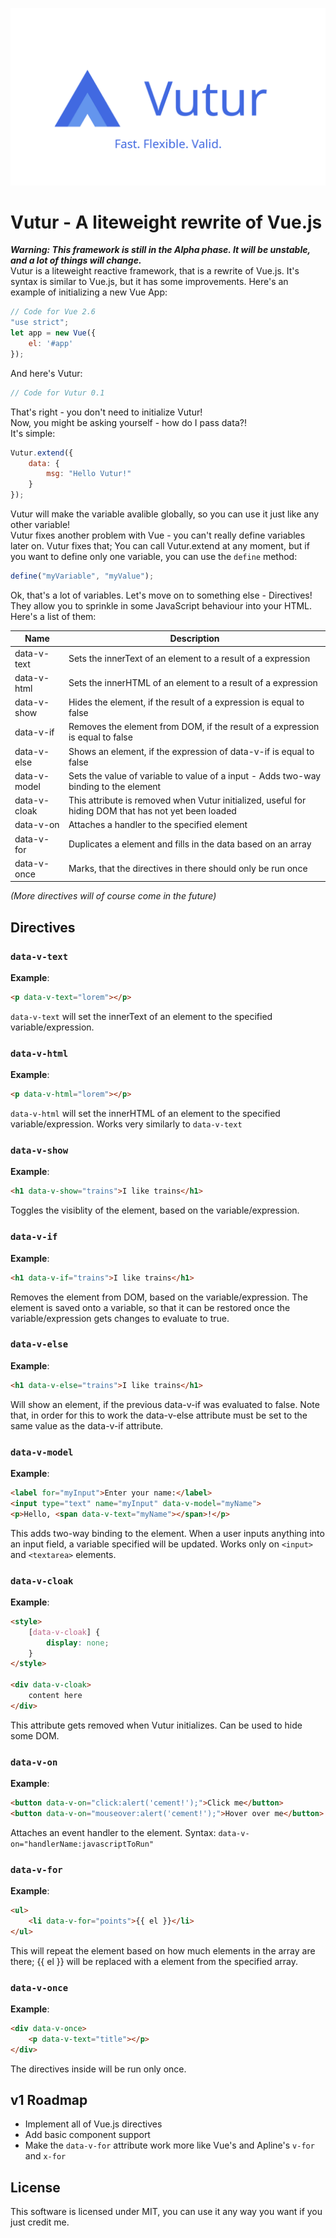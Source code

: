 ![Vutur](vutur_transparent_tagline.png)
# Vutur - A liteweight rewrite of Vue.js
***Warning: This framework is still in the Alpha phase. It will be unstable, and a lot of things will change.***  
Vutur is a liteweight reactive framework, that is a rewrite of Vue.js. It's syntax is similar to Vue.js, but it has some improvements. Here's an example of initializing a new Vue App:
```js
// Code for Vue 2.6
"use strict";
let app = new Vue({
	el: '#app'
});
```
And here's Vutur:
```js
// Code for Vutur 0.1
```
That's right - you don't need to initialize Vutur!  
Now, you might be asking yourself - how do I pass data?!  
It's simple:
```js
Vutur.extend({
	data: {
		msg: "Hello Vutur!"
	}
});
```
Vutur will make the variable avalible globally, so you can use it just like any other variable!  
Vutur fixes another problem with Vue - you can't really define variables later on. Vutur fixes that; You can call Vutur.extend at any moment, but if you want to define only one variable, you can use the `define` method:
```js
define("myVariable", "myValue");
```
Ok, that's a lot of variables.
Let's move on to something else - Directives!  
They allow you to sprinkle in some JavaScript behaviour into your HTML.  
Here's a list of them:

| Name         | Description                                                                                          |
|--------------|------------------------------------------------------------------------------------------------------|
| data-v-text  | Sets the innerText of an element to a result of a expression                                         |
| data-v-html  | Sets the innerHTML of an element to a result of a expression                                         |
| data-v-show  | Hides the element, if the result of a expression is equal to false                                   |
| data-v-if    | Removes the element from DOM, if the result of a expression is equal to false                        |
| data-v-else  | Shows an element, if the expression of data-v-if is equal to false                                   |
| data-v-model | Sets the value of variable to value of a input - Adds two-way binding to the element                 |
| data-v-cloak | This attribute is removed when Vutur initialized, useful for hiding DOM that has not yet been loaded |
| data-v-on    | Attaches a handler to the specified element                                                          |
| data-v-for   | Duplicates a element and fills in the data based on an array                                         |
| data-v-once  | Marks, that the directives in there should only be run once                                          |
*(More directives will of course come in the future)*

## Directives

### `data-v-text`

**Example**:
```html
<p data-v-text="lorem"></p>
```
`data-v-text` will set the innerText of an element to the specified variable/expression.

### `data-v-html`

**Example**:
```html
<p data-v-html="lorem"></p>
```
`data-v-html` will set the innerHTML of an element to the specified variable/expression. Works very similarly to `data-v-text`

### `data-v-show`
**Example**:
```html
<h1 data-v-show="trains">I like trains</h1>
```
Toggles the visiblity of the element, based on the variable/expression.

### `data-v-if`
**Example**:
```html
<h1 data-v-if="trains">I like trains</h1>
```
Removes the element from DOM, based on the variable/expression. The element is saved onto a variable, so that it can be restored once the variable/expression gets changes to evaluate to true.

### `data-v-else`
**Example**:
```html
<h1 data-v-else="trains">I like trains</h1>
```
Will show an element, if the previous data-v-if was evaluated to false. Note that, in order for this to work the data-v-else attribute must be set to the same value as the data-v-if attribute.

### `data-v-model`
**Example**:
```html
<label for="myInput">Enter your name:</label>
<input type="text" name="myInput" data-v-model="myName">
<p>Hello, <span data-v-text="myName"></span>!</p>
```
This adds two-way binding to the element. When a user inputs anything into an input field, a variable specified will be updated. Works only on `<input>` and `<textarea>` elements.

### `data-v-cloak`
**Example**:
```html
<style>
	[data-v-cloak] {
		display: none;
	}
</style>

<div data-v-cloak>
	content here
</div>
```
This attribute gets removed when Vutur initializes. Can be used to hide some DOM.

### `data-v-on`
**Example**:
```html
<button data-v-on="click:alert('cement!');">Click me</button>
<button data-v-on="mouseover:alert('cement!');">Hover over me</button>
```
Attaches an event handler to the element. Syntax: `data-v-on="handlerName:javascriptToRun"`


### `data-v-for`
**Example**:
```html
<ul>
	<li data-v-for="points">{{ el }}</li>
</ul>
```
This will repeat the element based on how much elements in the array are there; {{ el }} will be replaced with a element from the specified array.

### `data-v-once`
**Example**:
```html
<div data-v-once>
	<p data-v-text="title"></p>
</div>
```
The directives inside will be run only once.

## v1 Roadmap
- Implement all of Vue.js directives
- Add basic component support
- Make the `data-v-for` attribute work more like Vue's and Apline's `v-for` and `x-for`

## License
This software is licensed under MIT, you can use it any way you want if you just credit me.